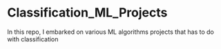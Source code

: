 # Classification_ML_Projects
In this repo, I embarked on various ML algorithms projects that has to do with classification
